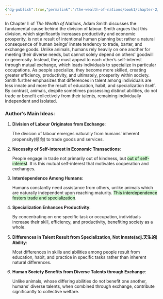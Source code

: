 ```yaml
---
{"dg-publish":true,"permalink":"/the-wealth-of-nations/book1/chapter-2/"}
---
```



In Chapter II of _The Wealth of Nations_, Adam Smith discusses the fundamental cause behind the division of labour. Smith argues that this division, which significantly increases productivity and economic prosperity, is not a result of intentional human planning but rather a natural consequence of human beings’ innate tendency to trade, barter, and exchange goods. Unlike animals, humans rely heavily on one another for meeting their diverse needs, but cannot solely depend on others’ goodwill or generosity. Instead, they must appeal to each other’s self-interest through mutual exchange, which leads individuals to specialize in particular occupations. As people specialize, they become more skilled, creating greater efficiency, productivity, and ultimately, prosperity within society. Smith further emphasizes that differences in talent among individuals are less innate and more the result of education, habit, and specialization itself. By contrast, animals, despite sometimes possessing distinct abilities, do not trade or benefit collectively from their talents, remaining individually independent and isolated.

  

### **Author’s Main Ideas:**

1. **Division of Labour Originates from Exchange**:
    
    The division of labour emerges naturally from humans’ inherent propensity(倾向) to trade goods and services.
    
2. **Necessity of Self-interest in Economic Transactions**:
    
    People engage in trade not primarily out of kindness, but <mark style="background: #BBFABBA6;">out of self-interest</mark>. It is this mutual self-interest that motivates cooperation and exchanges.
    
3. **Interdependence Among Humans**:
    
    Humans constantly need assistance from others, unlike animals which are naturally independent upon reaching maturity. <mark style="background: #BBFABBA6;">This interdependence fosters trade and specialization</mark>.
    
4. **Specialization Enhances Productivity**:
    
    By concentrating on one specific task or occupation, individuals increase their skill, efficiency, and productivity, benefiting society as a whole.
    
5. **Differences in Talent Result from Specialization, Not Innate(adj.天生的) Ability**:
    
    Most differences in skills and abilities among people result from education, habit, and practice in specific tasks rather than inherent natural differences.
    
6. **Human Society Benefits from Diverse Talents through Exchange**:
    
    Unlike animals, whose differing abilities do not benefit one another, humans’ diverse talents, when combined through exchange, contribute significantly to collective welfare.